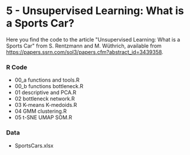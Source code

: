 # 5 - Unsupervised Learning: What is a Sports Car?

Here you find the code to the article "Unsupervised Learning: What is a Sports Car" from S. Rentzmann and M. Wüthrich,
available from https://papers.ssrn.com/sol3/papers.cfm?abstract_id=3439358.


### R Code
- 00_a functions and tools.R
- 00_b functions bottleneck.R
- 01 descriptive and PCA.R
- 02 bottleneck network.R
- 03 K-means K-medoids.R
- 04 GMM clustering.R
- 05 t-SNE UMAP SOM.R

### Data
- SportsCars.xlsx
